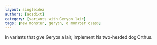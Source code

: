 ```yaml
---
layout: singleidea
authors: [aosdict]
category: [variants with Geryon lair]
tags: [new monster, geryon, d monster class]
---
```

In variants that give Geryon a lair, implement his two-headed dog Orthus.
